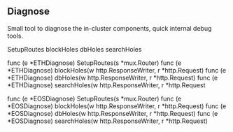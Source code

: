 Diagnose
--------

Small tool to diagnose the in-cluster components, quick internal debug
tools.


SetupRoutes
blockHoles
dbHoles
searchHoles


func (e *ETHDiagnose) SetupRoutes(s *mux.Router)
func (e *ETHDiagnose) blockHoles(w http.ResponseWriter, r *http.Request)
func (e *ETHDiagnose) dbHoles(w http.ResponseWriter, r *http.Request)
func (e *ETHDiagnose) searchHoles(w http.ResponseWriter, r *http.Request


func (e *EOSDiagnose) SetupRoutes(s *mux.Router)
func (e *EOSDiagnose) blockHoles(w http.ResponseWriter, r *http.Request)
func (e *EOSDiagnose) dbHoles(w http.ResponseWriter, r *http.Request)
func (e *EOSDiagnose) searchHoles(w http.ResponseWriter, r *http.Request)